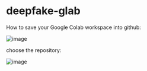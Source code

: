 # deepfake-glab

How to save your Google Colab workspace into github:

![image](https://github.com/user-attachments/assets/f30fb518-8655-479f-923f-aa2c7dd56fa2)

choose the repository:

![image](https://github.com/user-attachments/assets/d358f869-f163-4862-8184-5a5e9633a9c3)
